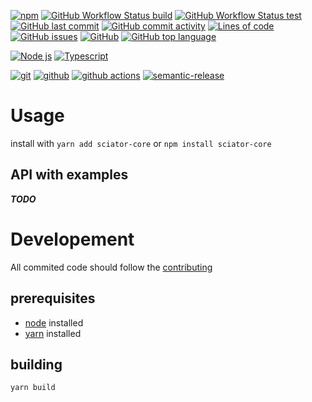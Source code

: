 [![npm](https://img.shields.io/npm/v/sciator-core?logo=npm&style=for-the-badge)](https://www.npmjs.com/package/sciator-core)
[![GitHub Workflow Status build](https://img.shields.io/github/workflow/status/sciator/sciator-node-core/Release?&style=for-the-badge)](https://github.com/sciator/sciator-node-core/releases)
[![GitHub Workflow Status test](https://img.shields.io/github/workflow/status/sciator/sciator-node-core/Tests?label=tests&style=for-the-badge)](https://github.com/sciator/sciator-node-core/actions?query=workflow%3ATests)
[![GitHub last commit](https://img.shields.io/github/last-commit/sciator/sciator-node-core?&style=for-the-badge)](https://github.com/sciator/sciator-node-core/commits/master)
[![GitHub commit activity](https://img.shields.io/github/commit-activity/m/sciator/sciator-node-core?&style=for-the-badge)](https://github.com/sciator/sciator-node-core/graphs/commit-activity)
[![Lines of code](https://img.shields.io/tokei/lines/github/sciator/sciator-node-core?&style=for-the-badge)](https://github.com/sciator/sciator-node-core/pulse)
[![GitHub issues](https://img.shields.io/github/issues/sciator/sciator-node-core?&style=for-the-badge)](https://github.com/sciator/sciator-node-core/issues)
[![GitHub](https://img.shields.io/github/license/sciator/sciator-node-core?&style=for-the-badge)](https://github.com/sciator/sciator-node-core/blob/master/license.md)
[![GitHub top language](https://img.shields.io/github/languages/top/sciator/sciator-node-core?&style=for-the-badge)](https://github.com/sciator/sciator-node-core)

[![Node js](https://img.shields.io/badge/node.js%20-%2343853D.svg?&style=for-the-badge&logo=node.js&logoColor=white)](https://nodejs.org/)
[![Typescript](https://img.shields.io/badge/typescript%20-%23007ACC.svg?&style=for-the-badge&logo=typescript&logoColor=white)](https://www.typescriptlang.org/)

[![git](https://img.shields.io/badge/git%20-%23F05033.svg?&style=for-the-badge&logo=git&logoColor=white)](https://git-scm.com/)
[![github](https://img.shields.io/badge/github%20-%23121011.svg?&style=for-the-badge&logo=github&logoColor=white)](https://github.com/)
[![github actions](https://img.shields.io/badge/GH%20Actions-%23161616.svg?&style=for-the-badge&logo=github&logoColor=white)](https://github.com/actions)
[![semantic-release](https://img.shields.io/badge/%20%20%F0%9F%93%A6%F0%9F%9A%80-semantic--release-e10079.svg?&style=for-the-badge&logoColor=white)](https://github.com/semantic-release/semantic-release)

# Usage

install with `yarn add sciator-core` or `npm install sciator-core`

## API with examples

___TODO___

# Developement

All commited code should follow the [contributing](./contributing.md)

## prerequisites
- [node](https://nodejs.org/) installed
- [yarn](https://yarnpkg.com/) installed
## building
`yarn build`

